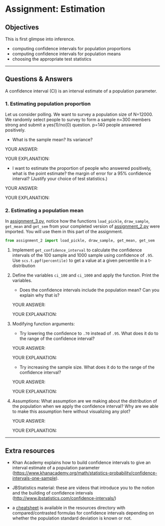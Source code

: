 # Assignment: Estimation

## Objectives
This is first glimpse into inference.

- computing confidence intervals for population proportions
- computing confidence intervals for population means
- choosing the appropriate test statistics

---- 

## Questions & Answers

A   confidence  interval    (CI)    is  an  interval    estimate    of  a   population  parameter.

### 1. Estimating population proportion

Let us consider polling. We want to survey a population size of N=12000. We randomly select people to survey to form a sample n=300 members strong and submit a yes(1)/no(0) question. p=140 people answered positively.

  - What is the sample mean? Its variance?

  YOUR ANSWER: 

  YOUR EXPLANATION:  

  - I want to estimate the proportion of people who answered positively, what is the point estimate? the margin of error for a 95% confidence interval? (Justify your choice of test statistics.)

  YOUR ANSWER:

  YOUR EXPLANATION:

### 2. Estimating a population mean

In [assignment\_3.py][1], notice how the functions `load_pickle`, `draw_sample`, `get_mean` and `get_sem` from your completed version of [assignment\_2.py][2] were imported. You will use them in this part of the assignment.

  ```python
  from assignment_2 import load_pickle, draw_sample, get_mean, get_sem
  ```

1. Implement `get_confidence_interval` to calculate the confidence intervals of the 100 sample and 1000 sample using confidence of `.95`.
  Use `scs.t.ppf(percentile)` to get a value at a given percentile in a t-distribution

2. Define the variables `ci_100` and `ci_1000` and apply the function.
Print the variables.

	- Does the confidence intervals include the population mean? Can you explain
	why that is?
	
	YOUR ANSWER:
	
	YOUR EXPLANATION:

3. Modifying function arguments:
	- Try lowering the confidence to `.70` instead of `.95`. What does it do to the range of the confidence interval?

	YOUR ANSWER:

	YOUR EXPLANATION:

	- Try increasing the sample size. What does it do to the range of the confidence interval?

	YOUR ANSWER:

	YOUR EXPLANATION:

4. Assumptions: What assumption are we making about the distribution of the population when we apply the confidence interval? Why are we able to make this assumption here without visualizing any plot?

	YOUR ANSWER:

	YOUR EXPLANATION:

---- 
## Extra resources

- Khan Academy explains how to build confidence intervals to give an interval estimate of a population parameter (https://www.khanacademy.org/math/statistics-probability/confidence-intervals-one-sample).

- JBStatistics material: these are videos that introduce you to the notion and the building of confidence intervals (http://www.jbstatistics.com/confidence-intervals/)

- a [cheatsheet][3] is available in the resources directory with compared/contrasted formulas for confidence intervals depending on whether the population standard deviation is known or not.

[1]:	../code/assignment_3.py
[2]:	../code/assignment_2.py
[3]:	../resources/CI.pdf